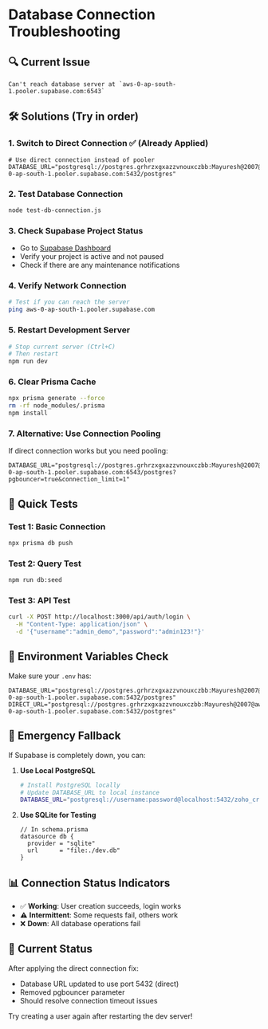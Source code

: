 # Database Connection Troubleshooting

## 🔍 Current Issue
```
Can't reach database server at `aws-0-ap-south-1.pooler.supabase.com:6543`
```

## 🛠️ Solutions (Try in order)

### 1. **Switch to Direct Connection** ✅ (Already Applied)
```env
# Use direct connection instead of pooler
DATABASE_URL="postgresql://postgres.grhrzxgxazzvnouxczbb:Mayuresh@2007@aws-0-ap-south-1.pooler.supabase.com:5432/postgres"
```

### 2. **Test Database Connection**
```bash
node test-db-connection.js
```

### 3. **Check Supabase Project Status**
- Go to [Supabase Dashboard](https://supabase.com/dashboard)
- Verify your project is active and not paused
- Check if there are any maintenance notifications

### 4. **Verify Network Connection**
```bash
# Test if you can reach the server
ping aws-0-ap-south-1.pooler.supabase.com
```

### 5. **Restart Development Server**
```bash
# Stop current server (Ctrl+C)
# Then restart
npm run dev
```

### 6. **Clear Prisma Cache**
```bash
npx prisma generate --force
rm -rf node_modules/.prisma
npm install
```

### 7. **Alternative: Use Connection Pooling**
If direct connection works but you need pooling:
```env
DATABASE_URL="postgresql://postgres.grhrzxgxazzvnouxczbb:Mayuresh@2007@aws-0-ap-south-1.pooler.supabase.com:6543/postgres?pgbouncer=true&connection_limit=1"
```

## 🧪 Quick Tests

### Test 1: Basic Connection
```bash
npx prisma db push
```

### Test 2: Query Test
```bash
npm run db:seed
```

### Test 3: API Test
```bash
curl -X POST http://localhost:3000/api/auth/login \
  -H "Content-Type: application/json" \
  -d '{"username":"admin_demo","password":"admin123!"}'
```

## 🔧 Environment Variables Check

Make sure your `.env` has:
```env
DATABASE_URL="postgresql://postgres.grhrzxgxazzvnouxczbb:Mayuresh@2007@aws-0-ap-south-1.pooler.supabase.com:5432/postgres"
DIRECT_URL="postgresql://postgres.grhrzxgxazzvnouxczbb:Mayuresh@2007@aws-0-ap-south-1.pooler.supabase.com:5432/postgres"
```

## 🚨 Emergency Fallback

If Supabase is completely down, you can:

1. **Use Local PostgreSQL**
   ```bash
   # Install PostgreSQL locally
   # Update DATABASE_URL to local instance
   DATABASE_URL="postgresql://username:password@localhost:5432/zoho_crm"
   ```

2. **Use SQLite for Testing**
   ```prisma
   // In schema.prisma
   datasource db {
     provider = "sqlite"
     url      = "file:./dev.db"
   }
   ```

## 📊 Connection Status Indicators

- ✅ **Working**: User creation succeeds, login works
- ⚠️ **Intermittent**: Some requests fail, others work
- ❌ **Down**: All database operations fail

## 🔄 Current Status

After applying the direct connection fix:
- Database URL updated to use port 5432 (direct)
- Removed pgbouncer parameter
- Should resolve connection timeout issues

Try creating a user again after restarting the dev server!